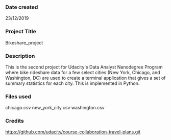 ### Date created
23/12/2019

### Project Title
Bikeshare_project

### Description
This is the second project for Udacity's Data Analyst Nanodegree Program where bike rideshare data for a few select cities (New York, Chicago, and Washington, DC) are used to create a terminal application that gives a set of summary statistics for each city. This is implemented in Python.

### Files used
chicago.csv
new_york_city.csv
washington.csv

### Credits
https://github.com/udacity/course-collaboration-travel-plans.git

